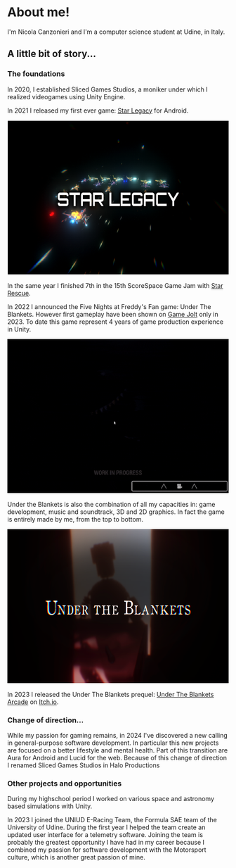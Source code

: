 # About me!
I'm Nicola Canzonieri and I'm a computer science student at Udine, in Italy.

## A little bit of story...

### The foundations

In 2020, I established Sliced Games Studios, a moniker under which I realized videogames using Unity Engine.

In 2021 I released my first ever game: [Star Legacy](https://sliced-games-studios.itch.io/star-legacy) for Android.

<p align="center">
    <img width="650" height="350" src="./assets/star-legacy.png">
</p>

In the same year I finished 7th in the 15th ScoreSpace Game Jam with [Star Rescue](https://sliced-games-studios.itch.io/star-rescue).

In 2022 I announced the Five Nights at Freddy's Fan game: Under The Blankets. However first gameplay have been shown on [Game Jolt](https://gamejolt.com/p/under-the-blankets-first-devlog-game-page-open-rshpkdnk) only in 2023. To date this game represent 4 years of game production experience in Unity.

<p align="center">
    <img width="650" height="350" src="./assets/under-the-blankets.gif">
</p>

Under the Blankets is also the combination of all my capacities in: game development, music and soundtrack, 3D and 2D graphics. In fact the game is entirely made by me, from the top to bottom.

<p align="center">
    <img width="650" height="350" src="./assets/under-the-blankets-banner.png">
</p>

In 2023 I released the Under The Blankets prequel: [Under The Blankets Arcade](https://sliced-games-studios.itch.io/the-inventor) on [Itch.io](https://sliced-games-studios.itch.io/).

### Change of direction...

While my passion for gaming remains, in 2024 I've discovered a new calling in general-purpose software development. In particular this new projects are focused on a better lifestyle and mental health. Part of this transition are Aura for Android and Lucid for the web. Because of this change of direction I renamed Sliced Games Studios in Halo Productions

### Other projects and opportunities

During my highschool period I worked on various space and astronomy based simulations with Unity.

In 2023 I joined the UNIUD E-Racing Team, the Formula SAE team of the University of Udine. During the first year I helped the team create an updated user interface for a telemetry software. Joining the team is probably the greatest opportunity I have had in my career because I combined my passion for software development with the Motorsport culture, which is another great passion of mine.